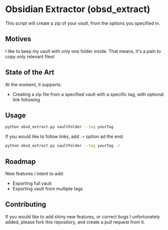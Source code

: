 # Obsidian Extractor (obsd_extract)

This script will create a zip of your vault, from the options you specified in.

## Motives

I like to keep my vault with only one folder inside. That means, it's a pain to copy only relevant files!

## State of the Art

At the moment, it supports:

- Creating a zip file from a specified vault with a specific tag, with optional link following

## Usage

```bash
python obsd_extract.py vaultFolder --tag yourTag
```

If you would like to follow links, add `-r` option ad the end:

```bash
python obsd_extract.py vaultFolder --tag yourTag -r
```

## Roadmap

New features i intent to add:

- Exporting full vault
- Exporting vault from multiple tags

## Contributing

If you would like to add shiny new features, or correct bugs I unfortunately added, please fork
this repository, and create a pull request from it.